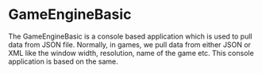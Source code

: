 # GameEngineBasic
The GameEngineBasic is a console based application which is used to pull data from JSON file. Normally, in games, we pull data from either JSON or XML like the window width, resolution, name of the game etc. This console application is based on the same.
